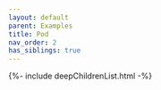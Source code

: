 ```yaml
---
layout: default
parent: Examples
title: Pod
nav_order: 2
has_siblings: true
---
```

{%- include deepChildrenList.html -%}